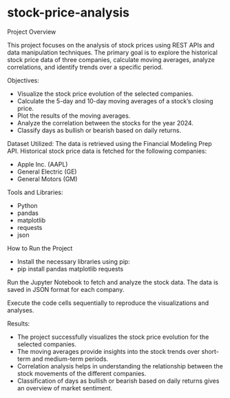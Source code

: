 # stock-price-analysis
Project Overview

This project focuses on the analysis of stock prices using REST APIs and data manipulation techniques. The primary goal is to explore the historical stock price data of three companies, calculate moving averages, analyze correlations, and identify trends over a specific period.

Objectives:
- Visualize the stock price evolution of the selected companies.
- Calculate the 5-day and 10-day moving averages of a stock’s closing price.
- Plot the results of the moving averages.
- Analyze the correlation between the stocks for the year 2024.
- Classify days as bullish or bearish based on daily returns.

Dataset Utilized:
The data is retrieved using the Financial Modeling Prep API. Historical stock price data is fetched for the following companies:
- Apple Inc. (AAPL)
- General Electric (GE)
- General Motors (GM)

Tools and Libraries:
- Python
- pandas
- matplotlib
- requests
- json

How to Run the Project
- Install the necessary libraries using pip:
- pip install pandas matplotlib requests

Run the Jupyter Notebook to fetch and analyze the stock data. The data is saved in JSON format for each company.

Execute the code cells sequentially to reproduce the visualizations and analyses.

Results:
- The project successfully visualizes the stock price evolution for the selected companies.
- The moving averages provide insights into the stock trends over short-term and medium-term periods.
- Correlation analysis helps in understanding the relationship between the stock movements of the different companies.
- Classification of days as bullish or bearish based on daily returns gives an overview of market sentiment.
